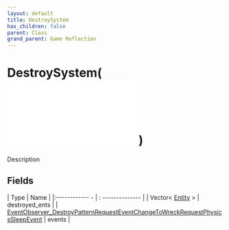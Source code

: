 ```yaml
---
layout: default
title: DestroySystem
has_children: false
parent: Class
grand_parent: Game Reflection
---
```

# DestroySystem( ![ System ](game-reflection/classes/system.md) )
Description 

## Fields
| Type | Name |
|:------------ - | : -------------- |
| Vector< [Entity](game-reflection/classes/entity.md) > | destroyed_ents |
| [EventObserver_DestroyPatternRequestEventChangeToWreckRequestPhysicsSleepEvent](game-reflection/classes/event_observer__destroy_pattern_request_event_change_to_wreck_request_physics_sleep_event.md) | events |
